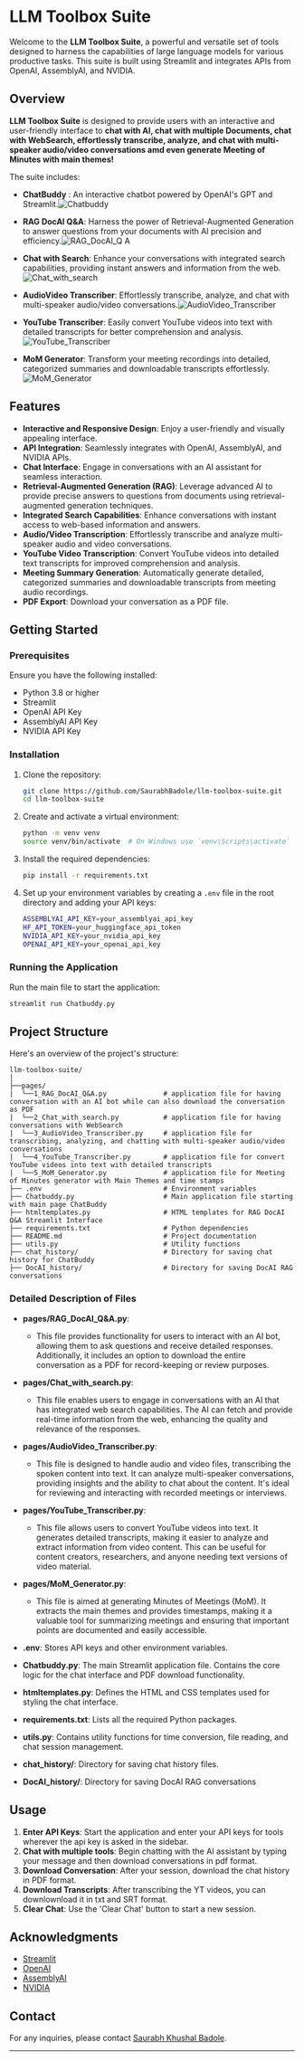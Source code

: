 # LLM Toolbox Suite

Welcome to the **LLM Toolbox Suite**, a powerful and versatile set of tools designed to harness the capabilities of large language models for various productive tasks. This suite is built using Streamlit and integrates APIs from OpenAI, AssemblyAI, and NVIDIA.

## Overview

**LLM Toolbox Suite** is designed to provide users with an interactive and user-friendly interface to **chat with AI, chat with multiple Documents, chat with WebSearch, effortlessly transcribe, analyze, and chat with multi-speaker audio/video conversations amd even generate Meeting of Minutes with main themes!** 

The suite includes:

- **ChatBuddy** : An interactive chatbot powered by OpenAI's GPT and Streamlit.![Chatbuddy](https://github.com/SaurabhBadole/llm-toolbox-suite/assets/132877393/f5c2e146-005f-4df5-95bc-1d5e54a2f5d8)



- **RAG DocAI Q&A**: Harness the power of Retrieval-Augmented Generation to answer questions from your documents with AI precision and efficiency.![RAG_DocAI_Q A](https://github.com/SaurabhBadole/llm-toolbox-suite/assets/132877393/1cdb4435-1c0a-47a2-b257-62a80bc0f3e9)


- **Chat with Search**: Enhance your conversations with integrated search capabilities, providing instant answers and information from the web.![Chat_with_search](https://github.com/SaurabhBadole/llm-toolbox-suite/assets/132877393/4111a594-d53e-4b65-bd8b-2c9d4fc4c9f4)



- **AudioVideo Transcriber**: Effortlessly transcribe, analyze, and chat with multi-speaker audio/video conversations.![AudioVideo_Transcriber](https://github.com/SaurabhBadole/llm-toolbox-suite/assets/132877393/0a1067e1-d72b-45b4-95d6-f5edcabedb4c)



- **YouTube Transcriber**: Easily convert YouTube videos into text with detailed transcripts for better comprehension and analysis.![YouTube_Transcriber](https://github.com/SaurabhBadole/llm-toolbox-suite/assets/132877393/9fe1ebec-5894-4ae3-8f32-835f30d2f70f)



- **MoM Generator**: Transform your meeting recordings into detailed, categorized summaries and downloadable transcripts effortlessly.![MoM_Generator](https://github.com/SaurabhBadole/llm-toolbox-suite/assets/132877393/ac76befa-4552-43f4-ac8e-e70c63d12b3d)



## Features


- **Interactive and Responsive Design**: Enjoy a user-friendly and visually appealing interface.
- **API Integration**: Seamlessly integrates with OpenAI, AssemblyAI, and NVIDIA APIs.
- **Chat Interface**: Engage in conversations with an AI assistant for seamless interaction.
- **Retrieval-Augmented Generation (RAG)**: Leverage advanced AI to provide precise answers to questions from documents using retrieval-augmented generation techniques.
- **Integrated Search Capabilities**: Enhance conversations with instant access to web-based information and answers.
- **Audio/Video Transcription**: Effortlessly transcribe and analyze multi-speaker audio and video conversations.
- **YouTube Video Transcription**: Convert YouTube videos into detailed text transcripts for improved comprehension and analysis.
- **Meeting Summary Generation**: Automatically generate detailed, categorized summaries and downloadable transcripts from meeting audio recordings.
- **PDF Export**: Download your conversation as a PDF file.

## Getting Started

### Prerequisites

Ensure you have the following installed:

- Python 3.8 or higher
- Streamlit
- OpenAI API Key
- AssemblyAI API Key
- NVIDIA API Key

### Installation

1. Clone the repository:
    ```sh
    git clone https://github.com/SaurabhBadole/llm-toolbox-suite.git
    cd llm-toolbox-suite
    ```

2. Create and activate a virtual environment:
    ```sh
    python -m venv venv
    source venv/bin/activate  # On Windows use `venv\Scripts\activate`
    ```

3. Install the required dependencies:
    ```sh
    pip install -r requirements.txt
    ```

4. Set up your environment variables by creating a `.env` file in the root directory and adding your API keys:
    ```sh
    ASSEMBLYAI_API_KEY=your_assemblyai_api_key
    HF_API_TOKEN=your_huggingface_api_token
    NVIDIA_API_KEY=your_nvidia_api_key
    OPENAI_API_KEY=your_openai_api_key
    ```

### Running the Application

Run the main file to start the application:
```sh
streamlit run Chatbuddy.py
```

## Project Structure

Here's an overview of the project's structure:

```
llm-toolbox-suite/
│
├──pages/
|  └──1_RAG_DocAI_Q&A.py              # application file for having conversation with an AI bot while can also download the conversation as PDF
|  └──2_Chat_with_search.py           # application file for having conversations with WebSearch
|  └──3_AudioVideo_Transcriber.py     # application file for transcribing, analyzing, and chatting with multi-speaker audio/video conversations
|  └──4_YouTube_Transcriber.py        # application file for convert YouTube videos into text with detailed transcripts
|  └──5_MoM_Generator.py              # application file for Meeting of Minutes generator with Main Themes and time stamps
├── .env                              # Environment variables
├── Chatbuddy.py                      # Main application file starting with main page ChatBuddy
├── htmltemplates.py                  # HTML templates for RAG DocAI Q&A Streamlit Interface
├── requirements.txt                  # Python dependencies
├── README.md                         # Project documentation
├── utils.py                          # Utility functions
├── chat_history/                     # Directory for saving chat history for ChatBuddy
├── DocAI_history/                    # Directory for saving DocAI RAG conversations
```

### Detailed Description of Files

- **pages/RAG_DocAI_Q&A.py**:
  - This file provides functionality for users to interact with an AI bot, allowing them to ask questions and receive detailed responses. Additionally, it includes an option to download the entire conversation as a PDF for record-keeping or review purposes.

- **pages/Chat_with_search.py**:
  - This file enables users to engage in conversations with an AI that has integrated web search capabilities. The AI can fetch and provide real-time information from the web, enhancing the quality and relevance of the responses.

- **pages/AudioVideo_Transcriber.py**:
  - This file is designed to handle audio and video files, transcribing the spoken content into text. It can analyze multi-speaker conversations, providing insights and the ability to chat about the content. It's ideal for reviewing and interacting with recorded meetings or interviews.

- **pages/YouTube_Transcriber.py**:
  - This file allows users to convert YouTube videos into text. It generates detailed transcripts, making it easier to analyze and extract information from video content. This can be useful for content creators, researchers, and anyone needing text versions of video material.

- **pages/MoM_Generator.py**:
  - This file is aimed at generating Minutes of Meetings (MoM). It extracts the main themes and provides timestamps, making it a valuable tool for summarizing meetings and ensuring that important points are documented and easily accessible. 
- **.env**: Stores API keys and other environment variables.
- **Chatbuddy.py**: The main Streamlit application file. Contains the core logic for the chat interface and PDF download functionality.
- **htmltemplates.py**: Defines the HTML and CSS templates used for styling the chat interface.
- **requirements.txt**: Lists all the required Python packages.
- **utils.py**: Contains utility functions for time conversion, file reading, and chat session management.
- **chat_history/**: Directory for saving chat history files.
- **DocAI_history/**: Directory for saving DocAI RAG conversations

## Usage

1. **Enter API Keys**: Start the application and enter your API keys for tools wherever the api key is asked in the sidebar.
2. **Chat with multiple tools**: Begin chatting with the AI assistant by typing your message and then download conversations in pdf format.
3. **Download Conversation**: After your session, download the chat history in PDF format.
4. **Download Transcripts**: After transcribing the YT videos, you can downlownload it in txt and SRT format.
5. **Clear Chat**: Use the 'Clear Chat' button to start a new session.


## Acknowledgments

- [Streamlit](https://streamlit.io/)
- [OpenAI](https://openai.com/)
- [AssemblyAI](https://www.assemblyai.com/)
- [NVIDIA](https://www.nvidia.com/)

## Contact

For any inquiries, please contact [Saurabh Khushal Badole](mailto:saurabhbadole25.98@gmail.com).

---


